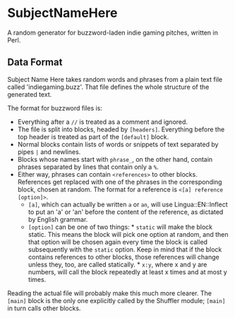 # SubjectNameHere

A random generator for buzzword-laden indie gaming pitches, written in Perl.

## Data Format

Subject Name Here takes random words and phrases from a plain text file called
'indiegaming.buzz'. That file defines the whole structure of the generated 
text.

The format for buzzword files is:

- Everything after a `//` is treated as a comment and ignored.
- The file is split into blocks, headed by `[headers]`. Everything before the 
  top header is treated as part of the `[default]` block.
- Normal blocks contain lists of words or snippets of text separated by pipes 
  `|` and newlines.
- Blocks whose names start with `phrase_`, on the other hand, contain phrases 
  separated by lines that contain only a `%`.
- Either way, phrases can contain `<references>` to other blocks. References 
  get replaced with one of the phrases in the corresponding block, chosen at 
  random. The format for a reference is `<[a] reference [option]>`.
  + `[a]`, which can actually be written `a` or `an`, will use 
    Lingua::EN::Inflect to put an 'a' or 'an' before the content of the 
    reference, as dictated by English grammar.
  + `[option]` can be one of two things:
        * `static` will make the block static. This means the block will pick 
          one option at random, and then that option will be chosen again every 
          time the block is called subsequently with the `static` option. Keep 
          in mind that if the block contains references to other blocks, those 
          references will change unless they, too, are called statically.
        * `x:y`, where x and y are numbers, will call the block repeatedly at least 
        x times and at most y times.

Reading the actual file will probably make this much more clearer. The `[main]` block is 
the only one explicitly called by the Shuffler module; `[main]` in turn calls 
other blocks.
